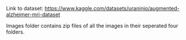 Link to dataset: https://www.kaggle.com/datasets/uraninjo/augmented-alzheimer-mri-dataset

Images folder contains zip files of all the images in their seperated four folders. 
